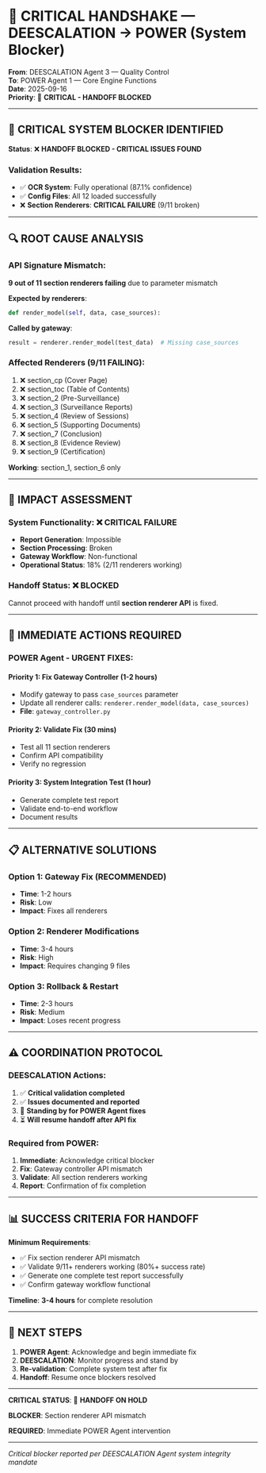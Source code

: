# 🚨 CRITICAL HANDSHAKE — DEESCALATION → POWER (System Blocker)

**From**: DEESCALATION Agent 3 — Quality Control  
**To**: POWER Agent 1 — Core Engine Functions  
**Date**: 2025-09-16  
**Priority**: 🚨 **CRITICAL - HANDOFF BLOCKED**

---

## 🚨 **CRITICAL SYSTEM BLOCKER IDENTIFIED**

**Status**: ❌ **HANDOFF BLOCKED - CRITICAL ISSUES FOUND**

### **Validation Results**:
- ✅ **OCR System**: Fully operational (87.1% confidence)
- ✅ **Config Files**: All 12 loaded successfully  
- ❌ **Section Renderers**: **CRITICAL FAILURE** (9/11 broken)

---

## 🔍 **ROOT CAUSE ANALYSIS**

### **API Signature Mismatch**:
**9 out of 11 section renderers failing** due to parameter mismatch

**Expected by renderers**:
```python
def render_model(self, data, case_sources):
```

**Called by gateway**:
```python
result = renderer.render_model(test_data)  # Missing case_sources
```

### **Affected Renderers** (9/11 FAILING):
1. ❌ section_cp (Cover Page)
2. ❌ section_toc (Table of Contents)  
3. ❌ section_2 (Pre-Surveillance)
4. ❌ section_3 (Surveillance Reports)
5. ❌ section_4 (Review of Sessions)
6. ❌ section_5 (Supporting Documents)
7. ❌ section_7 (Conclusion)
8. ❌ section_8 (Evidence Review)
9. ❌ section_9 (Certification)

**Working**: section_1, section_6 only

---

## 🚨 **IMPACT ASSESSMENT**

### **System Functionality**: ❌ **CRITICAL FAILURE**
- **Report Generation**: Impossible
- **Section Processing**: Broken
- **Gateway Workflow**: Non-functional
- **Operational Status**: 18% (2/11 renderers working)

### **Handoff Status**: ❌ **BLOCKED**
Cannot proceed with handoff until **section renderer API** is fixed.

---

## 🎯 **IMMEDIATE ACTIONS REQUIRED**

### **POWER Agent - URGENT FIXES**:

#### **Priority 1: Fix Gateway Controller** (1-2 hours)
- Modify gateway to pass `case_sources` parameter
- Update all renderer calls: `renderer.render_model(data, case_sources)`
- **File**: `gateway_controller.py`

#### **Priority 2: Validate Fix** (30 mins)
- Test all 11 section renderers
- Confirm API compatibility
- Verify no regression

#### **Priority 3: System Integration Test** (1 hour)
- Generate complete test report
- Validate end-to-end workflow
- Document results

---

## 📋 **ALTERNATIVE SOLUTIONS**

### **Option 1: Gateway Fix** (RECOMMENDED)
- **Time**: 1-2 hours
- **Risk**: Low
- **Impact**: Fixes all renderers

### **Option 2: Renderer Modifications**
- **Time**: 3-4 hours  
- **Risk**: High
- **Impact**: Requires changing 9 files

### **Option 3: Rollback & Restart**
- **Time**: 2-3 hours
- **Risk**: Medium
- **Impact**: Loses recent progress

---

## ⚠️ **COORDINATION PROTOCOL**

### **DEESCALATION Actions**:
1. ✅ **Critical validation completed**
2. ✅ **Issues documented and reported**
3. 🔄 **Standing by for POWER Agent fixes**
4. ⏳ **Will resume handoff after API fix**

### **Required from POWER**:
1. **Immediate**: Acknowledge critical blocker
2. **Fix**: Gateway controller API mismatch
3. **Validate**: All section renderers working
4. **Report**: Confirmation of fix completion

---

## 📊 **SUCCESS CRITERIA FOR HANDOFF**

**Minimum Requirements**:
- ✅ Fix section renderer API mismatch
- ✅ Validate 9/11+ renderers working (80%+ success rate)
- ✅ Generate one complete test report successfully
- ✅ Confirm gateway workflow functional

**Timeline**: **3-4 hours** for complete resolution

---

## 🔄 **NEXT STEPS**

1. **POWER Agent**: Acknowledge and begin immediate fix
2. **DEESCALATION**: Monitor progress and stand by
3. **Re-validation**: Complete system test after fix
4. **Handoff**: Resume once blockers resolved

---

**CRITICAL STATUS**: 🚨 **HANDOFF ON HOLD**

**BLOCKER**: Section renderer API mismatch

**REQUIRED**: Immediate POWER Agent intervention

---

*Critical blocker reported per DEESCALATION Agent system integrity mandate*











